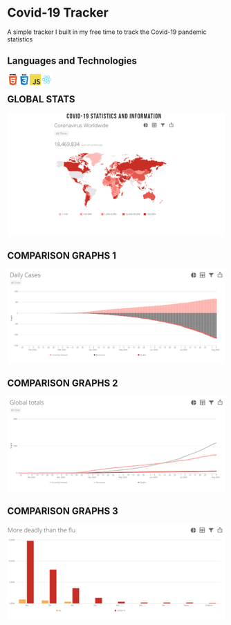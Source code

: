 # Covid-19 Tracker

A simple tracker I built in my free time to track the Covid-19 pandemic statistics

## Languages and Technologies

<img align="left" alt="HTML5" width="26px" src="https://raw.githubusercontent.com/github/explore/80688e429a7d4ef2fca1e82350fe8e3517d3494d/topics/html/html.png" />
<img align="left" alt="CSS3" width="26px" src="https://raw.githubusercontent.com/github/explore/80688e429a7d4ef2fca1e82350fe8e3517d3494d/topics/css/css.png" />
<img align="left" alt="JavaScript" width="26px" src="https://raw.githubusercontent.com/github/explore/80688e429a7d4ef2fca1e82350fe8e3517d3494d/topics/javascript/javascript.png" />
<img align="left" alt="React" width="26px" src="https://raw.githubusercontent.com/github/explore/80688e429a7d4ef2fca1e82350fe8e3517d3494d/topics/react/react.png" />

<br />


## GLOBAL STATS

<p align="center">
  <img src="screenshots/main.png" alt="hi" class="inline"/>
</p>

## COMPARISON GRAPHS 1

<p align="center">
  <img src="screenshots/graph1.png" alt="hi" class="inline"/>
</p>

## COMPARISON GRAPHS 2

<p align="center">
  <img src="screenshots/graph2.png" alt="hi" class="inline"/>
</p>

## COMPARISON GRAPHS 3

<p align="center">
  <img src="screenshots/graph4.png" alt="hi" class="inline"/>
</p>

